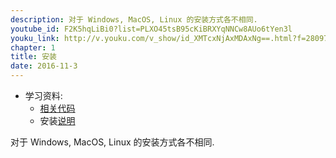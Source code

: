 ```yaml
---
description: 对于 Windows, MacOS, Linux 的安装方式各不相同.
youtube_id: F2K5hqLiBi0?list=PLXO45tsB95cKiBRXYqNNCw8AUo6tYen3l
youku_link: http://v.youku.com/v_show/id_XMTcxNjAxMDAxNg==.html?f=28097045&o=1
chapter: 1
title: 安装
date: 2016-11-3
---
```

* 学习资料:
  * [相关代码]()
  * 安装[说明](https://github.com/MorvanZhou/tutorials/blob/master/matplotlibTUT/plt2_install.py)

对于 Windows, MacOS, Linux 的安装方式各不相同.
